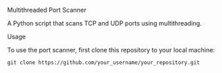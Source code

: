 Multithreaded Port Scanner

A Python script that scans TCP and UDP ports using multithreading.

Usage

To use the port scanner, first clone this repository to your local machine:

``` git clone https://github.com/your_username/your_repository.git ```
